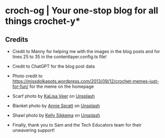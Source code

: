 # croch-og | Your one-stop blog for all things crochet-y*

## Credits

- Credit to Manny for helping me with the images in the blog posts and for lines 25 to 35 in the contentlayer.config.ts file!

- Credit to ChatGPT for the blog post data

- Photo credit to https://missdolkapots.wordpress.com/2013/09/12/crochet-memes-just-for-fun/ for the meme on the homepage

- Scarf photo by <a href="https://unsplash.com/@kalisaveer?utm_content=creditCopyText&utm_medium=referral&utm_source=unsplash">KaLisa Veer</a> on <a href="https://unsplash.com/photos/woman-wearing-gray-scarf-standing-snow-and-smiling-during-daytime-5XSWaion-NY?utm_content=creditCopyText&utm_medium=referral&utm_source=unsplash">Unsplash</a>

- Blanket photo by <a href="https://unsplash.com/@anniespratt?utm_content=creditCopyText&utm_medium=referral&utm_source=unsplash">Annie Spratt</a> on <a href="https://unsplash.com/photos/a-granny-granny-granny-granny-granny-granny-granny-granny-granny-granny-granny-granny-granny-granny-granny-kDT-gRJanKw?utm_content=creditCopyText&utm_medium=referral&utm_source=unsplash">Unsplash</a>
  
- Shawl photo by <a href="https://unsplash.com/@kellysikkema?utm_content=creditCopyText&utm_medium=referral&utm_source=unsplash">Kelly Sikkema</a> on <a href="https://unsplash.com/photos/three-gray-green-and-white-scarf-on-top-of-table-CNjfgzoY8JU?utm_content=creditCopyText&utm_medium=referral&utm_source=unsplash">Unsplash</a>

- Finally, thank you to Sam and the Tech Educators team for their unwavering support!